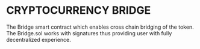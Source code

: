# CRYPTOCURRENCY BRIDGE

The Bridge smart contract which enables cross chain bridging of the token. The Bridge.sol works with signatures thus providing user with fully decentralized experience. 